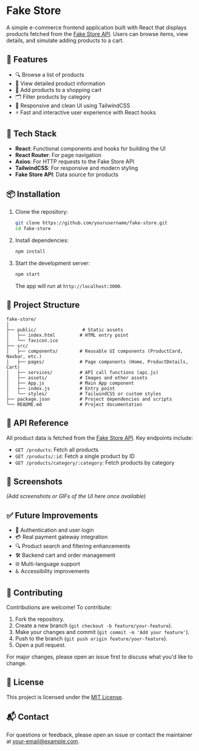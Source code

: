 # Fake Store

A simple e-commerce frontend application built with React that displays products fetched from the [Fake Store API](https://fakestoreapi.com/). Users can browse items, view details, and simulate adding products to a cart.

## 🚀 Features

- 🔍 Browse a list of products
- 📄 View detailed product information
- 🛒 Add products to a shopping cart
- 🗂️ Filter products by category
- 💅 Responsive and clean UI using TailwindCSS
- ⚡ Fast and interactive user experience with React hooks

## 🧰 Tech Stack

- **React**: Functional components and hooks for building the UI
- **React Router**: For page navigation
- **Axios**: For HTTP requests to the Fake Store API
- **TailwindCSS**: For responsive and modern styling
- **Fake Store API**: Data source for products

## 📦 Installation

1. Clone the repository:

   ```bash
   git clone https://github.com/yourusername/fake-store.git
   cd fake-store
   ```

2. Install dependencies:

   ```bash
   npm install
   ```

3. Start the development server:

   ```bash
   npm start
   ```

   The app will run at `http://localhost:3000`.

## 📁 Project Structure

```plaintext
fake-store/
│
├── public/                 # Static assets
│   ├── index.html         # HTML entry point
│   └── favicon.ico
├── src/
│   ├── components/        # Reusable UI components (ProductCard, Navbar, etc.)
│   ├── pages/             # Page components (Home, ProductDetails, Cart)
│   ├── services/          # API call functions (api.js)
│   ├── assets/            # Images and other assets
│   ├── App.js             # Main App component
│   ├── index.js           # Entry point
│   └── styles/            # TailwindCSS or custom styles
├── package.json           # Project dependencies and scripts
└── README.md              # Project documentation
```

## 🔗 API Reference

All product data is fetched from the [Fake Store API](https://fakestoreapi.com/). Key endpoints include:

- `GET /products`: Fetch all products
- `GET /products/:id`: Fetch a single product by ID
- `GET /products/category/:category`: Fetch products by category

## 📸 Screenshots

*(Add screenshots or GIFs of the UI here once available)*

## ✅ Future Improvements

- 🔐 Authentication and user login
- 💳 Real payment gateway integration
- 🔍 Product search and filtering enhancements
- 🛠️ Backend cart and order management
- 🌐 Multi-language support
- ♿ Accessibility improvements

## 🙌 Contributing

Contributions are welcome! To contribute:

1. Fork the repository.
2. Create a new branch (`git checkout -b feature/your-feature`).
3. Make your changes and commit (`git commit -m 'Add your feature'`).
4. Push to the branch (`git push origin feature/your-feature`).
5. Open a pull request.

For major changes, please open an issue first to discuss what you'd like to change.

## 📄 License

This project is licensed under the [MIT License](LICENSE).

## 📬 Contact

For questions or feedback, please open an issue or contact the maintainer at [your-email@example.com](mailto:your-email@example.com).